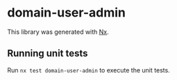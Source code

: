 # domain-user-admin

This library was generated with [Nx](https://nx.dev).

## Running unit tests

Run `nx test domain-user-admin` to execute the unit tests.
